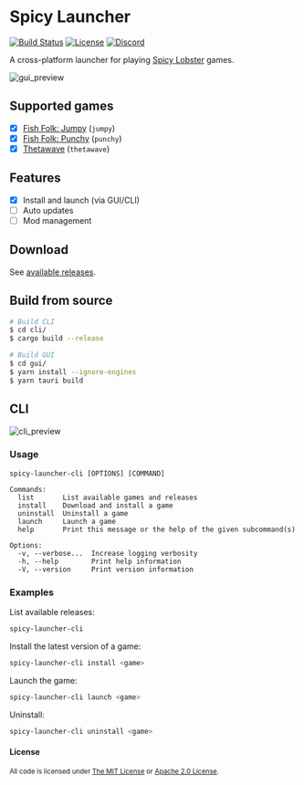 # Spicy Launcher

[![Build Status](https://img.shields.io/github/workflow/status/spicylobstergames/SpicyLauncher/Continuous%20Integration?logo=github&labelColor=1e1c24&color=8bcfcf)](https://github.com/spicylobstergames/SpicyLauncher/actions) [![License](https://img.shields.io/badge/License-MIT%20or%20Apache%202-green.svg?label=license&labelColor=1e1c24&color=34925e)](#license) [![Discord](https://img.shields.io/badge/chat-on%20discord-green.svg?logo=discord&logoColor=fff&labelColor=1e1c24&color=8d5b3f)](https://discord.gg/4smxjcheE5)

A cross-platform launcher for playing [Spicy Lobster](https://github.com/spicylobstergames) games.

![gui_preview](https://user-images.githubusercontent.com/24392180/153517081-9a8b6fb6-3901-430f-abe3-712c1dd8feb4.gif)

## Supported games

- [x] [Fish Folk: Jumpy](https://github.com/fishfolks/jumpy) (`jumpy`)
- [x] [Fish Folk: Punchy](https://github.com/fishfolks/punchy) (`punchy`)
- [x] [Thetawave](https://github.com/thetawavegame/thetawave) (`thetawave`)

## Features

- [x] Install and launch (via GUI/CLI)
- [ ] Auto updates
- [ ] Mod management

## Download

See [available releases](https://github.com/spicylobstergames/SpicyLauncher/releases).

## Build from source

```sh
# Build CLI
$ cd cli/
$ cargo build --release
```

```sh
# Build GUI
$ cd gui/
$ yarn install --ignore-engines
$ yarn tauri build
```

## CLI

![cli_preview](https://user-images.githubusercontent.com/24392180/153515463-847a02c6-de6b-438a-a97d-03cb56d5e7d5.gif)

### Usage

```
spicy-launcher-cli [OPTIONS] [COMMAND]
```

```
Commands:
  list       List available games and releases
  install    Download and install a game
  uninstall  Uninstall a game
  launch     Launch a game
  help       Print this message or the help of the given subcommand(s)

Options:
  -v, --verbose...  Increase logging verbosity
  -h, --help        Print help information
  -V, --version     Print version information
```

### Examples

List available releases:

```sh
spicy-launcher-cli
```

Install the latest version of a game:

```sh
spicy-launcher-cli install <game>
```

Launch the game:

```sh
spicy-launcher-cli launch <game>
```

Uninstall:

```sh
spicy-launcher-cli uninstall <game>
```

#### License

<sup>
All code is licensed under <a href="LICENSE-MIT">The MIT License</a> or <a href="LICENSE-APACHE">Apache 2.0 License</a>.
</sup>
